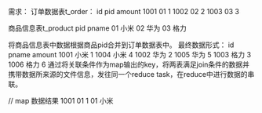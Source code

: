 需求：
订单数据表t_order：
id	pid	amount
1001	01	1
1002	02	2
1003	03	3

商品信息表t_product
pid	pname
01	小米
02	华为
03	格力

将商品信息表中数据根据商品pid合并到订单数据表中。
最终数据形式：
id	pname	amount
1001	小米	1
1004	小米	4
1002	华为	2
1005	华为	5
1003	格力	3
1006	格力	6
通过将关联条件作为map输出的key，将两表满足join条件的数据并携带数据所来源的文件信息，发往同一个reduce task，在reduce中进行数据的串联。

// map 数据结果
1001	01	1
01	小米